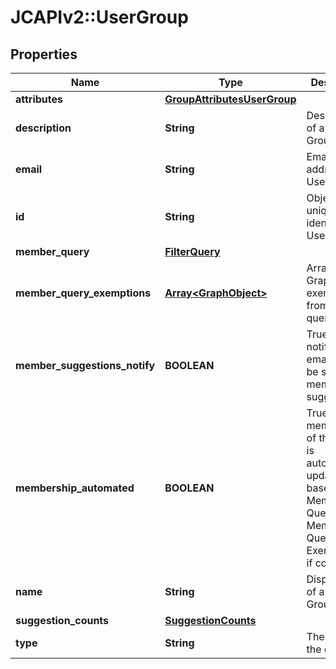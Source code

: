 # JCAPIv2::UserGroup

## Properties
Name | Type | Description | Notes
------------ | ------------- | ------------- | -------------
**attributes** | [**GroupAttributesUserGroup**](GroupAttributesUserGroup.md) |  | [optional] 
**description** | **String** | Description of a User Group | [optional] 
**email** | **String** | Email address of a User Group | [optional] 
**id** | **String** | ObjectId uniquely identifying a User Group. | [optional] 
**member_query** | [**FilterQuery**](FilterQuery.md) |  | [optional] 
**member_query_exemptions** | [**Array&lt;GraphObject&gt;**](GraphObject.md) | Array of GraphObjects exempted from the query | [optional] 
**member_suggestions_notify** | **BOOLEAN** | True if notification emails are to be sent for membership suggestions. | [optional] 
**membership_automated** | **BOOLEAN** | True if membership of this group is automatically updated based on the Member Query and Member Query Exemptions, if configured | [optional] 
**name** | **String** | Display name of a User Group. | [optional] 
**suggestion_counts** | [**SuggestionCounts**](SuggestionCounts.md) |  | [optional] 
**type** | **String** | The type of the group. | [optional] 

